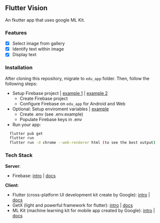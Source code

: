 ## Flutter Vision

An fkutter app that uses google ML Kit.

### Features
- [x] Select image from gallery
- [x] Identify text within image
- [x] Display text

### Installation
After cloning this repository, migrate to ```edu_app``` folder. Then, follow the following steps:
- Setup Firebase project | [example 1](https://www.youtube.com/watch?v=EXp0gq9kGxI) | [example 2](https://www.youtube.com/watch?v=LnpGU8vj7TI)
    - Create Firebase project
    - Configure Firebase on ```edu_app``` for Android and Web
- Optional: Setup enviroment variables | [example](https://youtu.be/xTxwjbcd8kA)
    - Create .env (see .env.example)
    - Populate Firebase keys in .env
- Run your app:
```bash
  flutter pub get
  flutter run
  flutter run -d chrome --web-renderer html (to see the best output)
```

### Tech Stack
**Server**:
- Firebase: [intro](https://youtu.be/EXp0gq9kGxI) | [docs](https://firebase.google.com/docs?authuser=1&hl=en)

**Client**:
- Flutter (cross-platform UI development kit create by Google): [intro](https://youtu.be/l-YO9CmaSUM) | [docs](https://docs.flutter.dev/)
- GetX (light and powerful framework for flutter): [intro](https://youtu.be/V0oxG3tWiwk) | [docs](https://chornthorn.github.io/getx-docs/)
- ML Kit (machine learning kit for mobile app created by Google): [intro](https://youtu.be/CQ8iEqblWtY) | [docs](https://developers.google.com/ml-kit/)
